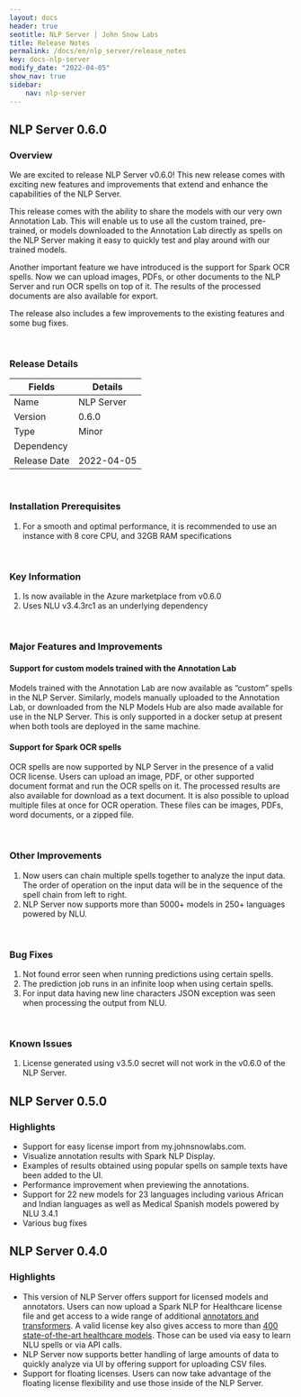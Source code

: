```yaml
---
layout: docs
header: true
seotitle: NLP Server | John Snow Labs
title: Release Notes
permalink: /docs/en/nlp_server/release_notes
key: docs-nlp-server
modify_date: "2022-04-05"
show_nav: true
sidebar:
    nav: nlp-server
---
```


## NLP Server 0.6.0

### Overview

We are excited to release NLP Server v0.6.0! This new release comes with exciting new features and improvements that extend and enhance the capabilities of the NLP Server. 

This release comes with the ability to share the models with our very own Annotation Lab. This will enable us to use all the custom trained, pre-trained, or models downloaded to the Annotation Lab directly as spells on the NLP Server making it easy to quickly test and play around with our trained models. 

Another important feature we have introduced is the support for Spark OCR spells. Now we can upload images, PDFs, or other documents to the NLP Server and run OCR spells on top of it. The results of the processed documents are also available for export. 

The release also includes a few improvements to the existing features and some bug fixes.

<br>

### Release Details

Fields | Details
--- | ---
Name | NLP Server
Version | 0.6.0
Type | Minor
Dependency | 
Release Date | 2022-04-05

<br>

### Installation Prerequisites

1. For a smooth and optimal performance, it is recommended to use an instance with 8 core CPU, and 32GB RAM specifications

<br>

### Key Information

1. Is now available in the Azure marketplace from v0.6.0
2. Uses NLU v3.4.3rc1 as an underlying dependency

<br>

### Major Features and Improvements

#### Support for custom models trained with the Annotation Lab

Models trained with the Annotation Lab are now available as “custom” spells in the NLP Server. Similarly, models manually uploaded to the Annotation Lab, or downloaded from the NLP Models Hub are also made available for use in the NLP Server. This is only supported in a docker setup at present when both tools are deployed in the same machine.

#### Support for Spark OCR spells

OCR spells are now supported by NLP Server in the presence of a valid OCR license. Users can upload an image, PDF, or other supported document format and run the OCR spells on it. The processed results are also available for download as a text document. It is also possible to upload multiple files at once for OCR operation. These files can be images, PDFs, word documents, or a zipped file.

<br>

### Other Improvements

1. Now users can chain multiple spells together to analyze the input data. The order of operation on the input data will be in the sequence of the spell chain from left to right.
2. NLP Server now supports more than 5000+ models in 250+ languages powered by NLU.

<br>

### Bug Fixes

1. Not found error seen when running predictions using certain spells.
2. The prediction job runs in an infinite loop when using certain spells.
3. For input data having new line characters JSON exception was seen when processing the output from NLU.

<br>

### Known Issues

1. License generated using v3.5.0 secret will not work in the v0.6.0 of the NLP Server.

## NLP Server 0.5.0

### Highlights

- Support for easy license import from my.johnsnowlabs.com.
- Visualize annotation results with Spark NLP Display.
- Examples of results obtained using popular spells on sample texts have been added to the UI.
- Performance improvement when previewing the annotations.
- Support for 22 new models for 23 languages including various African and Indian languages as well as Medical Spanish models powered by NLU 3.4.1
- Various bug fixes


## NLP Server 0.4.0

### Highlights

- This version of NLP Server offers support for licensed models and annotators. Users can now upload a Spark NLP for Healthcare license file and get access to a wide range of additional [annotators and transformers](https://nlp.johnsnowlabs.com/docs/en/licensed_annotators). A valid license key also gives access to more than [400 state-of-the-art healthcare models](https://nlp.johnsnowlabs.com/models?edition=Spark+NLP+for+Healthcare). Those can be used via easy to learn NLU spells or via API calls.
- NLP Server now supports better handling of large amounts of data to quickly analyze via UI by offering support for uploading CSV files.
- Support for floating licenses. Users can now take advantage of the floating license flexibility and use those inside of the NLP Server.
